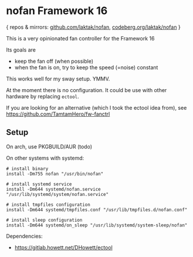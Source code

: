 
# nofan Framework 16

{ repos & mirrors: [github.com/laktak/nofan](https://github.com/laktak/nofan/), [codeberg.org/laktak/nofan](https://codeberg.org/laktak/nofan) }

This is a very opinionated fan controller for the Framework 16

Its goals are

- keep the fan off (when possible)
- when the fan is on, try to keep the speed (=noise) constant

This works well for my sway setup. YMMV.

At the moment there is no configuration. It could be use with other hardware by replacing `ectool`.

If you are looking for an alternative (which I took the ectool idea from), see https://github.com/TamtamHero/fw-fanctrl

## Setup

On arch, use PKGBUILD/AUR (todo)

On other systems with systemd:

```
# install binary
install -Dm755 nofan "/usr/bin/nofan"

# install systemd service
install -Dm644 systemd/nofan.service "/usr/lib/systemd/system/nofan.service"

# install tmpfiles configuration
install -Dm644 systemd/tmpfiles.conf "/usr/lib/tmpfiles.d/nofan.conf"

# install sleep configuration
install -Dm644 systemd/on_sleep "/usr/lib/systemd/system-sleep/nofan"
```

Dependencies:
- https://gitlab.howett.net/DHowett/ectool
